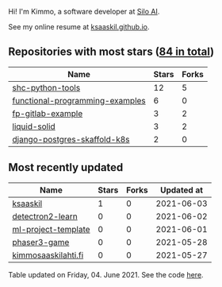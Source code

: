 Hi! I'm Kimmo, a software developer at [Silo AI](https://silo.ai/).

See my online resume at [ksaaskil.github.io](https://ksaaskil.github.io).

<!-- repositories starts -->

## Repositories with most stars ([84 in total](https://github.com/ksaaskil?tab=repositories))
| Name        | Stars           | Forks  |
| ------------- |-------------| -----|
|[shc-python-tools](https://github.com/ksaaskil/shc-python-tools)|12|5
|[functional-programming-examples](https://github.com/ksaaskil/functional-programming-examples)|6|0
|[fp-gitlab-example](https://github.com/ksaaskil/fp-gitlab-example)|3|2
|[liquid-solid](https://github.com/ksaaskil/liquid-solid)|3|2
|[django-postgres-skaffold-k8s](https://github.com/ksaaskil/django-postgres-skaffold-k8s)|2|0

<!-- repositories ends -->
<!-- recent_repositories starts -->

## Most recently updated
| Name        | Stars           | Forks  | Updated at
| ------------- |-------------| -----|-----|
|[ksaaskil](https://github.com/ksaaskil/ksaaskil)|1|0|2021-06-03
|[detectron2-learn](https://github.com/ksaaskil/detectron2-learn)|0|0|2021-06-02
|[ml-project-template](https://github.com/ksaaskil/ml-project-template)|0|0|2021-06-01
|[phaser3-game](https://github.com/ksaaskil/phaser3-game)|0|0|2021-05-28
|[kimmosaaskilahti.fi](https://github.com/ksaaskil/kimmosaaskilahti.fi)|0|0|2021-05-27

<!-- recent_repositories ends -->
<!-- updated_at starts -->
Table updated on Friday, 04. June 2021. See the code [here](https://github.com/ksaaskil/ksaaskil).
<!-- updated_at ends -->
